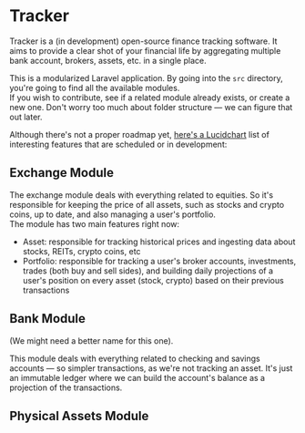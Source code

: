 # Tracker

Tracker is a (in development) open-source finance tracking software. It aims to provide a clear shot of your financial life by aggregating multiple bank account, brokers, assets, etc. in a single place.  

This is a modularized Laravel application. By going into the `src` directory, you're going to find all the available modules.  
If you wish to contribute, see if a related module already exists, or create a new one. Don't worry too much about folder structure — we can figure that out later.  

Although there's not a proper roadmap yet, [here's a Lucidchart](https://lucid.app/lucidchart/51fe9315-893a-45c5-9e59-a3eaa2e14b75/edit?page=0_0&invitationId=inv_289cc0d4-0cb5-4f73-a59e-474dc08b4ef6#) list of interesting features that are scheduled or in development:

## Exchange Module
The exchange module deals with everything related to equities. So it's responsible for keeping the price of all assets, such as stocks and crypto coins, up to date, and also managing a user's portfolio.  
The module has two main features right now:
- Asset: responsible for tracking historical prices and ingesting data about stocks, REITs, crypto coins, etc
- Portfolio: responsible for tracking a user's broker accounts, investments, trades (both buy and sell sides), and building daily projections of a user's position on every asset (stock, crypto) based on their previous transactions

## Bank Module 
(We might need a better name for this one).

This module deals with everything related to checking and savings accounts — so simpler transactions, as we're not tracking an asset. It's just an immutable ledger where we can build the account's balance as a projection of the transactions.

## Physical Assets Module

